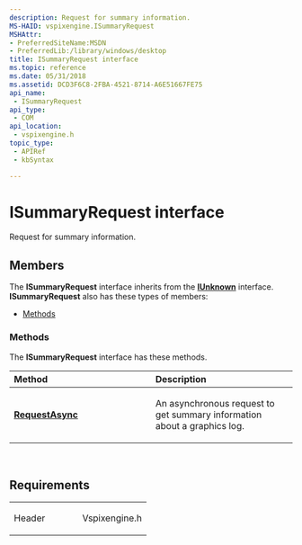 ```yaml
---
description: Request for summary information.
MS-HAID: vspixengine.ISummaryRequest
MSHAttr:
- PreferredSiteName:MSDN
- PreferredLib:/library/windows/desktop
title: ISummaryRequest interface
ms.topic: reference
ms.date: 05/31/2018
ms.assetid: DCD3F6C8-2FBA-4521-8714-A6E51667FE75
api_name: 
 - ISummaryRequest
api_type: 
 - COM
api_location: 
 - vspixengine.h
topic_type: 
 - APIRef
 - kbSyntax

---
```


# <span id="vspixengine.isummaryrequest"></span>ISummaryRequest interface

Request for summary information.

## Members

The **ISummaryRequest** interface inherits from the [**IUnknown**](/windows/desktop/api/unknwn/nn-unknwn-iunknown) interface. **ISummaryRequest** also has these types of members:

-   [Methods](#methods)

### <span id="methods"></span>Methods

The **ISummaryRequest** interface has these methods.

<table><colgroup><col style="width: 50%" /><col style="width: 50%" /></colgroup><thead><tr class="header"><th style="text-align: left;">Method</th><th style="text-align: left;">Description</th></tr></thead><tbody><tr class="odd"><td style="text-align: left;"><a href="/windows/desktop/direct3dtools/isummaryrequest-requestasync-isummarycallback-ptr-dword-dword"><strong>RequestAsync</strong></a></td><td style="text-align: left;"><p>An asynchronous request to get summary information about a graphics log.</p></td></tr></tbody></table>

 

## Requirements

<table><colgroup><col style="width: 50%" /><col style="width: 50%" /></colgroup><tbody><tr class="odd"><td><p>Header</p></td><td>Vspixengine.h</td></tr></tbody></table>

 

 
